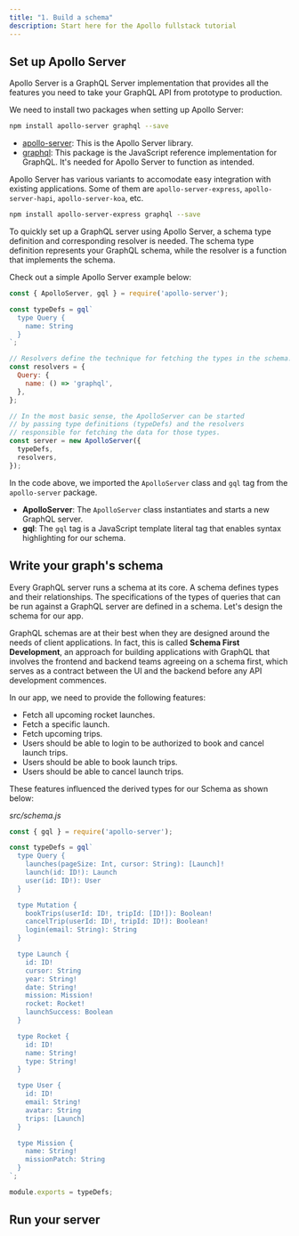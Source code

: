 ```yaml
---
title: "1. Build a schema"
description: Start here for the Apollo fullstack tutorial
---
```


<h2 id="apollo-server-setup">Set up Apollo Server</h2>

Apollo Server is a GraphQL Server implementation that provides all the features you need to take your GraphQL API from prototype to production.

We need to install two packages when setting up Apollo Server:

```bash
npm install apollo-server graphql --save
```

* [apollo-server](https://npm.im/apollo-server): This is the Apollo Server library.
* [graphql](https://npm.im/graphql): This package is the JavaScript reference implementation for GraphQL. It's needed for Apollo Server to function as intended.

Apollo Server has various variants to accomodate easy integration with existing applications. Some of them are `apollo-server-express`, `apollo-server-hapi`, `apollo-server-koa`, etc.

```bash
npm install apollo-server-express graphql --save
```

To quickly set up a GraphQL server using Apollo Server, a schema type definition and corresponding resolver is needed. The schema type definition represents your GraphQL schema, while the resolver is a function that implements the schema.

Check out a simple Apollo Server example below:

```js
const { ApolloServer, gql } = require('apollo-server');

const typeDefs = gql`
  type Query {
    name: String
  }
`;

// Resolvers define the technique for fetching the types in the schema.
const resolvers = {
  Query: {
    name: () => 'graphql',
  },
};

// In the most basic sense, the ApolloServer can be started
// by passing type definitions (typeDefs) and the resolvers
// responsible for fetching the data for those types.
const server = new ApolloServer({
  typeDefs,
  resolvers,
});
```

In the code above, we imported the `ApolloServer` class and `gql` tag from the `apollo-server` package.

* **ApolloServer**: The `ApolloServer` class instantiates and starts a new GraphQL server.
* **gql**: The `gql` tag is a JavaScript template literal tag that enables syntax highlighting for our schema.

<h2 id="write-schema">Write your graph's schema</h2>

Every GraphQL server runs a schema at its core. A schema defines types and their relationships. The specifications of the types of queries that can be run against a GraphQL server are defined in a schema. Let's design the schema for our app.

GraphQL schemas are at their best when they are designed around the needs of client applications. In fact, this is called **Schema First Development**, an approach for building applications with GraphQL that involves the frontend and backend teams agreeing on a schema first, which serves as a contract between the UI and the backend before any API development commences.

In our app, we need to provide the following features:

* Fetch all upcoming rocket launches.
* Fetch a specific launch.
* Fetch upcoming trips.
* Users should be able to login to be authorized to book and cancel launch trips.
* Users should be able to book launch trips.
* Users should be able to cancel launch trips.

These features influenced the derived types for our Schema as shown below:

_src/schema.js_

```js
const { gql } = require('apollo-server');

const typeDefs = gql`
  type Query {
    launches(pageSize: Int, cursor: String): [Launch]!
    launch(id: ID!): Launch
    user(id: ID!): User
  }

  type Mutation {
    bookTrips(userId: ID!, tripId: [ID!]): Boolean!
    cancelTrip(userId: ID!, tripId: ID!): Boolean!
    login(email: String): String
  }

  type Launch {
    id: ID!
    cursor: String
    year: String!
    date: String!
    mission: Mission!
    rocket: Rocket!
    launchSuccess: Boolean
  }

  type Rocket {
    id: ID!
    name: String!
    type: String!
  }

  type User {
    id: ID!
    email: String!
    avatar: String
    trips: [Launch]
  }

  type Mission {
    name: String!
    missionPatch: String
  }
`;

module.exports = typeDefs;
```

<h2 id="apollo-server-run">Run your server</h2>